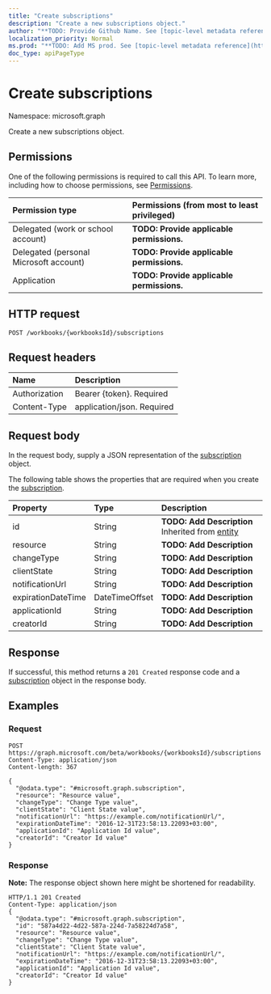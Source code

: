 ```yaml
---
title: "Create subscriptions"
description: "Create a new subscriptions object."
author: "**TODO: Provide Github Name. See [topic-level metadata reference](https://msgo.azurewebsites.net/add/document/guidelines/metadata.html#topic-level-metadata)**"
localization_priority: Normal
ms.prod: "**TODO: Add MS prod. See [topic-level metadata reference](https://msgo.azurewebsites.net/add/document/guidelines/metadata.html#topic-level-metadata)**"
doc_type: apiPageType
---
```


# Create subscriptions

Namespace: microsoft.graph

Create a new subscriptions object.

## Permissions
One of the following permissions is required to call this API. To learn more, including how to choose permissions, see [Permissions](/concepts/permissions-reference.md).

|Permission type|Permissions (from most to least privileged)|
|:---|:---|
|Delegated (work or school account)|**TODO: Provide applicable permissions.**|
|Delegated (personal Microsoft account)|**TODO: Provide applicable permissions.**|
|Application|**TODO: Provide applicable permissions.**|

## HTTP request
<!-- {
  "blockType": "ignored"
}
-->
``` http
POST /workbooks/{workbooksId}/subscriptions
```

## Request headers
|Name|Description|
|:---|:---|
|Authorization|Bearer {token}. Required|
|Content-Type|application/json. Required|

## Request body
In the request body, supply a JSON representation of the [subscription](../resources/subscription.md) object.

The following table shows the properties that are required when you create the [subscription](../resources/subscription.md).

|Property|Type|Description|
|:---|:---|:---|
|id|String|**TODO: Add Description** Inherited from [entity](../resources/entity.md)|
|resource|String|**TODO: Add Description**|
|changeType|String|**TODO: Add Description**|
|clientState|String|**TODO: Add Description**|
|notificationUrl|String|**TODO: Add Description**|
|expirationDateTime|DateTimeOffset|**TODO: Add Description**|
|applicationId|String|**TODO: Add Description**|
|creatorId|String|**TODO: Add Description**|



## Response
If successful, this method returns a `201 Created` response code and a [subscription](../resources/subscription.md) object in the response body.

## Examples

### Request
<!-- {
  "blockType": "request",
  "name": "create_subscription_from_subscriptions"
}
-->
``` http
POST https://graph.microsoft.com/beta/workbooks/{workbooksId}/subscriptions
Content-Type: application/json
Content-length: 367

{
  "@odata.type": "#microsoft.graph.subscription",
  "resource": "Resource value",
  "changeType": "Change Type value",
  "clientState": "Client State value",
  "notificationUrl": "https://example.com/notificationUrl/",
  "expirationDateTime": "2016-12-31T23:58:13.22093+03:00",
  "applicationId": "Application Id value",
  "creatorId": "Creator Id value"
}
```

### Response
**Note:** The response object shown here might be shortened for readability.
<!-- {
  "blockType": "response",
  "truncated": true,
  "@odata.type": "microsoft.graph.subscription"
}
-->
``` http
HTTP/1.1 201 Created
Content-Type: application/json
{
  "@odata.type": "#microsoft.graph.subscription",
  "id": "587a4d22-4d22-587a-224d-7a58224d7a58",
  "resource": "Resource value",
  "changeType": "Change Type value",
  "clientState": "Client State value",
  "notificationUrl": "https://example.com/notificationUrl/",
  "expirationDateTime": "2016-12-31T23:58:13.22093+03:00",
  "applicationId": "Application Id value",
  "creatorId": "Creator Id value"
}
```

